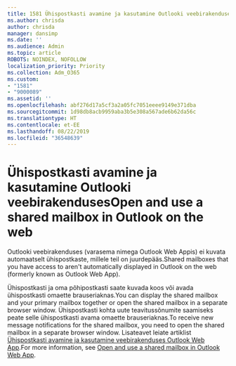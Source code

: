 ```yaml
---
title: 1581 Ühispostkasti avamine ja kasutamine Outlooki veebirakenduses
ms.author: chrisda
author: chrisda
manager: dansimp
ms.date: ''
ms.audience: Admin
ms.topic: article
ROBOTS: NOINDEX, NOFOLLOW
localization_priority: Priority
ms.collection: Adm_O365
ms.custom:
- "1581"
- "9000089"
ms.assetid: ''
ms.openlocfilehash: abf276d17a5cf3a2a05fc7051eeee9149e371dba
ms.sourcegitcommit: 1d98db8acb9959aba3b5e308a567ade6b62da56c
ms.translationtype: HT
ms.contentlocale: et-EE
ms.lasthandoff: 08/22/2019
ms.locfileid: "36548639"
---
```

# <a name="open-and-use-a-shared-mailbox-in-outlook-on-the-web"></a><span data-ttu-id="69140-102">Ühispostkasti avamine ja kasutamine Outlooki veebirakenduses</span><span class="sxs-lookup"><span data-stu-id="69140-102">Open and use a shared mailbox in Outlook on the web</span></span>

<span data-ttu-id="69140-103">Outlooki veebirakenduses (varasema nimega Outlook Web Appis) ei kuvata automaatselt ühispostkaste, millele teil on juurdepääs.</span><span class="sxs-lookup"><span data-stu-id="69140-103">Shared mailboxes that you have access to aren't automatically displayed in Outlook on the web (formerly known as Outlook Web App).</span></span>

<span data-ttu-id="69140-104">Ühispostkasti ja oma põhipostkasti saate kuvada koos või avada ühispostkasti omaette brauseriaknas.</span><span class="sxs-lookup"><span data-stu-id="69140-104">You can display the shared mailbox and your primary mailbox together or open the shared mailbox in a separate browser window.</span></span> <span data-ttu-id="69140-105">Ühispostkasti kohta uute teavitussõnumite saamiseks peate selle ühispostkasti avama omaette brauseriaknas.</span><span class="sxs-lookup"><span data-stu-id="69140-105">To receive new message notifications for the shared mailbox, you need to open the shared mailbox in a separate browser window.</span></span> <span data-ttu-id="69140-106">Lisateavet leiate artiklist [Ühispostkasti avamine ja kasutamine veebirakenduses Outlook Web App](https://support.office.com/article/BC127866-42BE-4DE7-92AE-1EF2F787FD5C).</span><span class="sxs-lookup"><span data-stu-id="69140-106">For more information, see [Open and use a shared mailbox in Outlook Web App](https://support.office.com/article/BC127866-42BE-4DE7-92AE-1EF2F787FD5C).</span></span>
